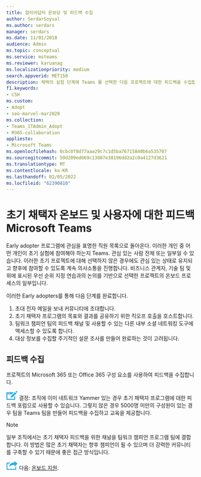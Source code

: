 ```yaml
---
title: 얼리어답터 온보딩 및 피드백 수집
author: SerdarSoysal
ms.author: serdars
manager: serdars
ms.date: 11/01/2018
audience: Admin
ms.topic: conceptual
ms.service: msteams
ms.reviewer: karuanag
ms.localizationpriority: medium
search.appverid: MET150
description: 채택의 실험 단계에 Teams 를 선택한 다음 프로젝트에 대한 피드백을 수집합니다.
f1.keywords:
- CSH
ms.custom:
- Adopt
- seo-marvel-mar2020
ms.collection:
- Teams_ITAdmin_Adopt
- M365-collaboration
appliesto:
- Microsoft Teams
ms.openlocfilehash: 0cbc0f8d77aaa29c7c1d5ba76715840b6a535707
ms.sourcegitcommit: 59d209ed669c13807e38196dd2a2c0a4127d3621
ms.translationtype: MT
ms.contentlocale: ko-KR
ms.lasthandoff: 02/05/2022
ms.locfileid: "62390810"
---
```

# <a name="onboard-early-adopters-and-gather-feedback-for-microsoft-teams"></a>초기 채택자 온보드 및 사용자에 대한 피드백 Microsoft Teams

Early adopter 프로그램에 관심을 표명한 직원 목록으로 돌아온다. 이러한 개인 중 어떤 개인이 초기 실험에 참여해야 하는지 Teams. 관심 있는 사람 전체 또는 일부일 수 있습니다. 이러한 초기 프로젝트에 대해 선택하지 않은 경우에도 관심 있는 상태로 유지되고 향후에 참여할 수 있도록 계속 의사소통을 진행합니다. 비즈니스 관계자, 기술 팀 및 위에 표시된 우선 순위 지정 연습과의 논의를 기반으로 선택한 프로젝트의 온보드 프로세스의 일부입니다. 

이러한  Early adopters를 통해 다음 단계를 완료합니다.

1. 초대 전자 메일을 보내 커뮤니티에 초대합니다.
2. 초기 채택자 프로그램의 목표와 결과를 공유하기 위한 킥오프 호출을 호스트합니다.
3. 팀워크 챔피언 팀의 피드백 채널 및 사용할 수 있는 다른 내부 소셜 네트워킹 도구에 액세스할 수 있도록 합니다. 
4. 대상 정보를 수집할 주기적인 설문 조사를 만들어 완료하는 것이 고려됩니다.

## <a name="gather-feedback"></a>피드백 수집

프로젝트의 Microsoft 365 또는 Office 365 구성 요소를 사용하여 피드백을 수집합니다.
  
![결정 지점을 나타내는 아이콘입니다.](media/teams-adoption-decision-icon.png) 결정: 조직에 이미 네트워크 Yammer 있는 경우 초기 채택자 프로그램에 대한 피드백 포럼으로 사용할 수 있습니다. 그렇지 않은 경우 5000명 미만의 구성원이 있는 경우 팀을 Teams 팀을 만들어 피드백을 수집하고 교육을 제공합니다.
  
> [!Note]
> 일부 조직에서는 초기 채택자 피드백을 위한 채널을 팀워크 챔피언 프로그램 팀에 결합합니다. 이 방법은 많은 초기 채택자는 향후 챔피언이 될 수 있으며 더 강력한 커뮤니티를 구축할 수 있기 때문에 좋은 접근 방식입니다. 


![다음 단계를 나타내는 아이콘입니다.](media/teams-adoption-next-icon.png) 다음: [온보드 지원](teams-adoption-onboard-support.md).
